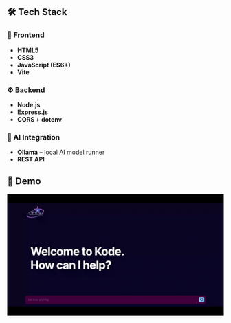 ## 🛠️ Tech Stack  

### 🎨 Frontend  
- **HTML5**
- **CSS3**
- **JavaScript (ES6+)**
- **Vite**

### ⚙️ Backend  
- **Node.js** 
- **Express.js** 
- **CORS + dotenv**   

### 🤖 AI Integration  
- **Ollama** – local AI model runner
- **REST API** 

## 🎥 Demo  

<p align="center">
  <img src="client/public/assets/kode.gif" alt="Kode Demo" width="1000"/>
</p>

